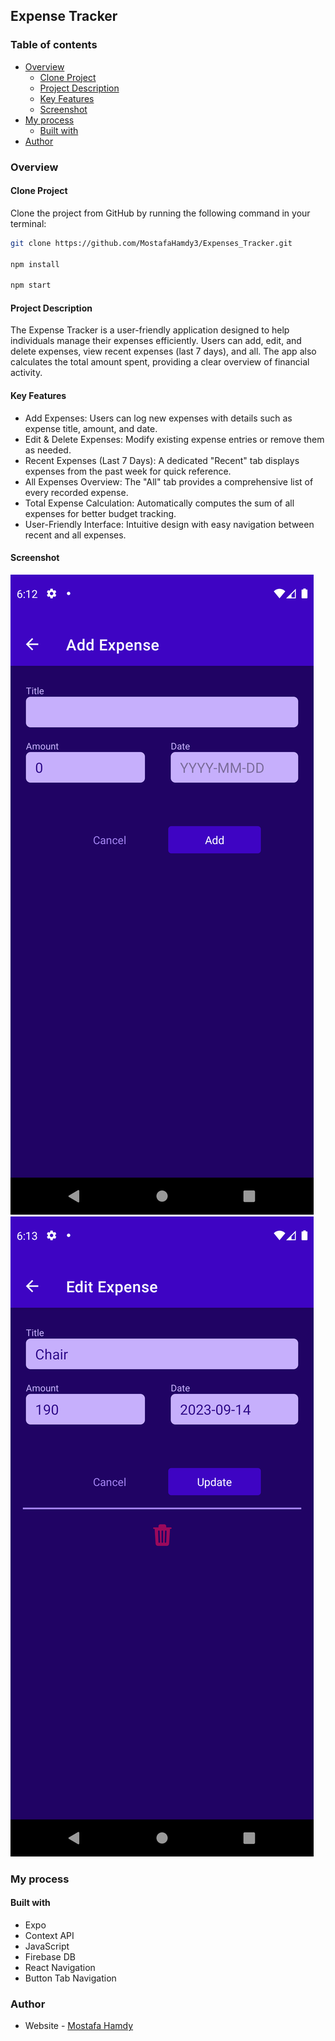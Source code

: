 ## Expense Tracker

### Table of contents

- [Overview](#overview)
  - [Clone Project](#clone_project)
  - [Project Description](#project_description)
  - [Key Features](#key_features)
  - [Screenshot](#screenshot)
- [My process](#my-process)
  - [Built with](#built-with)
- [Author](#author)

### Overview

#### Clone Project

Clone the project from GitHub by running the following command in your terminal:

```bash
git clone https://github.com/MostafaHamdy3/Expenses_Tracker.git

npm install

npm start
```

#### Project Description

The Expense Tracker is a user-friendly application designed to help individuals manage their expenses efficiently.
Users can add, edit, and delete expenses, view recent expenses (last 7 days), and all.
The app also calculates the total amount spent, providing a clear overview of financial activity.

#### Key Features

- Add Expenses: Users can log new expenses with details such as expense title, amount, and date.
- Edit & Delete Expenses: Modify existing expense entries or remove them as needed.
- Recent Expenses (Last 7 Days): A dedicated "Recent" tab displays expenses from the past week for quick reference.
- All Expenses Overview: The "All" tab provides a comprehensive list of every recorded expense.
- Total Expense Calculation: Automatically computes the sum of all expenses for better budget tracking.
- User-Friendly Interface: Intuitive design with easy navigation between recent and all expenses.

#### Screenshot

![All Expenses](https://github.com/MostafaHamdy3/Expenses_Tracker/blob/main/assets/screenshots/add.png)
![Add&Edit Expense](https://github.com/MostafaHamdy3/Expenses_Tracker/blob/main/assets/screenshots/edit.png)

### My process

#### Built with

- Expo
- Context API
- JavaScript
- Firebase DB
- React Navigation
- Button Tab Navigation

### Author

- Website - [Mostafa Hamdy](https://mostafa-portfolio.vercel.app/)